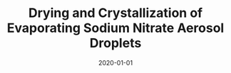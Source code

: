 ---
title: "Drying and Crystallization of Evaporating Sodium Nitrate Aerosol Droplets"
collection: publications
permalink: /publication/2020-01-01-Drying-and-Crystallization-of-Evaporating-Sodium-Nitrate-Aerosol-Droplets
date: 2020-01-01
venue: 'J. Phys. Chem. B'
paperurl: 'https://doi.org/10.1021/acs.jpcb.0c04079'
citation: 'F. K. A. Gregson, <b>JFR</b>, R. E. H. Miles,  C. P. Royall, and J. P. Reid, &quot;Drying and Crystallization of Evaporating Sodium Nitrate Aerosol Droplets&quot;, J. Phys. Chem. B (2020).'
---